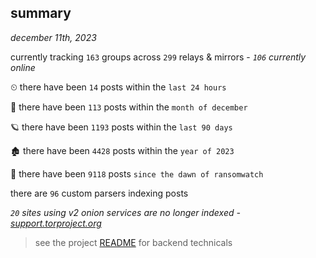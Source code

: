 
## summary
_december 11th, 2023_

currently tracking `163` groups across `299` relays & mirrors - _`106` currently online_

⏲ there have been `14` posts within the `last 24 hours`

🦈 there have been `113` posts within the `month of december`

🪐 there have been `1193` posts within the `last 90 days`

🏚 there have been `4428` posts within the `year of 2023`

🦕 there have been `9118` posts `since the dawn of ransomwatch`

there are `96` custom parsers indexing posts

_`20` sites using v2 onion services are no longer indexed - [support.torproject.org](https://support.torproject.org/onionservices/v2-deprecation/)_

> see the project [README](https://github.com/joshhighet/ransomwatch#ransomwatch--) for backend technicals
